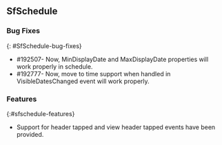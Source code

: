 ## SfSchedule

### Bug Fixes
{: #SfSchedule-bug-fixes} 

* \#192507- Now, MinDisplayDate and MaxDisplayDate properties will work properly in schedule.
* \#192777- Now, move to time support when handled in VisibleDatesChanged event will work properly.

### Features
{:#sfschedule-features} 

* Support for header tapped and view header tapped events have been provided.

